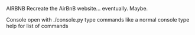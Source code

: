 AIRBNB
Recreate the AirBnB website... eventually. Maybe.

Console
open with ./console.py
type commands like a normal console
type help for list of commands